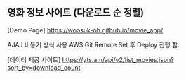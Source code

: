 영화 정보 사이트 (다운로드 순 정렬)
-

[Demo Page]
https://woosuk-oh.github.io/movie_app/

AJAJ 비동기 방식 사용
AWS Git Remote Set 후 Deploy 진행 함.

[데이터 제공 사이트]
https://yts.am/api/v2/list_movies.json?sort_by=download_count

